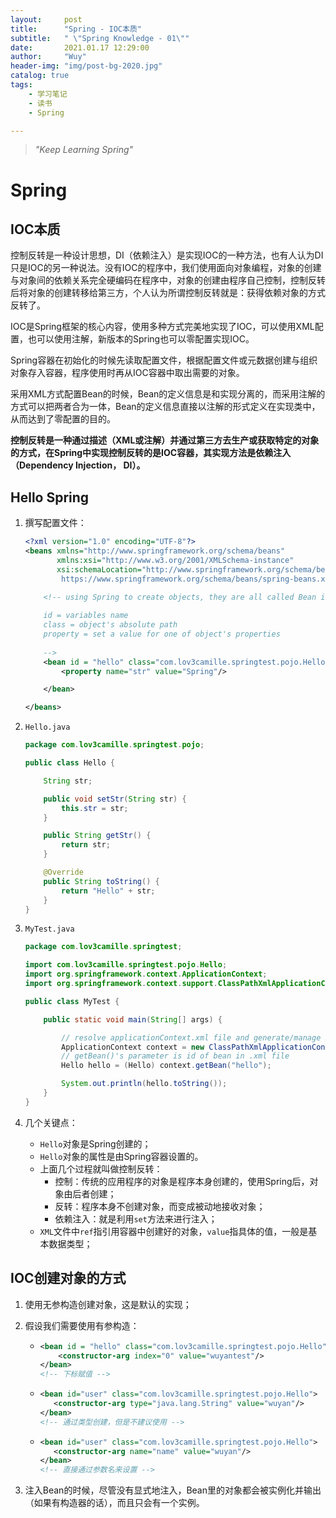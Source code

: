 ```yaml
---
layout:     post
title:      "Spring - IOC本质"
subtitle:   " \"Spring Knowledge - 01\""
date:       2021.01.17 12:29:00
author:     "Wuy"
header-img: "img/post-bg-2020.jpg"
catalog: true
tags:
    - 学习笔记
    - 读书
    - Spring

---
```


> *"Keep Learning Spring"*

# Spring

## IOC本质

控制反转是一种设计思想，DI（依赖注入）是实现IOC的一种方法，也有人认为DI只是IOC的另一种说法。没有IOC的程序中，我们使用面向对象编程，对象的创建与对象间的依赖关系完全硬编码在程序中，对象的创建由程序自己控制，控制反转后将对象的创建转移给第三方，个人认为所谓控制反转就是：获得依赖对象的方式反转了。

IOC是Spring框架的核心内容，使用多种方式完美地实现了IOC，可以使用XML配置，也可以使用注解，新版本的Spring也可以零配置实现IOC。

Spring容器在初始化的时候先读取配置文件，根据配置文件或元数据创建与组织对象存入容器，程序使用时再从IOC容器中取出需要的对象。

采用XML方式配置Bean的时候，Bean的定义信息是和实现分离的，而采用注解的方式可以把两者合为一体，Bean的定义信息直接以注解的形式定义在实现类中，从而达到了零配置的目的。

**控制反转是一种通过描述（XML或注解）并通过第三方去生产或获取特定的对象的方式，在Spring中实现控制反转的是IOC容器，其实现方法是依赖注入（Dependency Injection， DI）。**

## Hello Spring

1. 撰写配置文件：

   ```xml
   <?xml version="1.0" encoding="UTF-8"?>
   <beans xmlns="http://www.springframework.org/schema/beans"
          xmlns:xsi="http://www.w3.org/2001/XMLSchema-instance"
          xsi:schemaLocation="http://www.springframework.org/schema/beans
           https://www.springframework.org/schema/beans/spring-beans.xsd">
   
       <!-- using Spring to create objects, they are all called Bean in Spring 
       
       id = variables name
       class = object's absolute path
       property = set a value for one of object's properties
       
       -->
       <bean id = "hello" class="com.lov3camille.springtest.pojo.Hello">
           <property name="str" value="Spring"/>
   
       </bean>
   
   </beans>
   ```

2. `Hello.java`

   ```java
   package com.lov3camille.springtest.pojo;
   
   public class Hello {
   
       String str;
   
       public void setStr(String str) {
           this.str = str;
       }
   
       public String getStr() {
           return str;
       }
   
       @Override
       public String toString() {
           return "Hello" + str;
       }
   }
   
   ```

   

3. `MyTest.java`

   ```java
   package com.lov3camille.springtest;
   
   import com.lov3camille.springtest.pojo.Hello;
   import org.springframework.context.ApplicationContext;
   import org.springframework.context.support.ClassPathXmlApplicationContext;
   
   public class MyTest {
   
       public static void main(String[] args) {
   
           // resolve applicationContext.xml file and generate/manage Bean object
           ApplicationContext context = new ClassPathXmlApplicationContext("applicationContext.xml");
           // getBean()'s parameter is id of bean in .xml file
           Hello hello = (Hello) context.getBean("hello");
   
           System.out.println(hello.toString());
       }
   }
   ```

4. 几个关键点：

   - `Hello`对象是Spring创建的；
   - `Hello`对象的属性是由Spring容器设置的。
   - 上面几个过程就叫做控制反转：
     - 控制：传统的应用程序的对象是程序本身创建的，使用Spring后，对象由后者创建；
     - 反转：程序本身不创建对象，而变成被动地接收对象；
     - 依赖注入：就是利用`set`方法来进行注入；
   - `XML`文件中`ref`指引用容器中创建好的对象，`value`指具体的值，一般是基本数据类型；

## IOC创建对象的方式

1. 使用无参构造创建对象，这是默认的实现；

2. 假设我们需要使用有参构造：

   - ```xml
     <bean id = "hello" class="com.lov3camille.springtest.pojo.Hello">
         <constructor-arg index="0" value="wuyantest"/>
     </bean> 
     <!-- 下标赋值 -->
     ```

   - ```xml
     <bean id="user" class="com.lov3camille.springtest.pojo.Hello">
     	<constructor-arg type="java.lang.String" value="wuyan"/>
     </bean>
     <!-- 通过类型创建，但是不建议使用 -->
     ```

   - ```xml
     <bean id="user" class="com.lov3camille.springtest.pojo.Hello">
     	<constructor-arg name="name" value="wuyan"/>
     </bean>
     <!-- 直接通过参数名来设置 -->
     ```

3. 注入Bean的时候，尽管没有显式地注入，Bean里的对象都会被实例化并输出（如果有构造器的话），而且只会有一个实例。















































